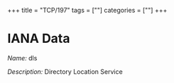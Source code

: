 +++
title = "TCP/197"
tags = [""]
categories = [""]
+++

# IANA Data

_Name:_ dls

_Description:_ Directory Location Service

